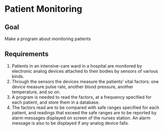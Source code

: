 # Patient Monitoring 

## Goal 
Make a program about monitoring patients

## Requirements
1. Patients in an intensive-care ward in a hospital are monitored by electronic analog devices attached to their bodies by sensors of various kinds.
2. Through the sensors the devices measure the patients’ vital factors: one device measure pulse rate, another blood pressure, another temperature, and so on.
3. A program is needed to read the factors, at a frequency specified for each patient, and store them in a database. 
4. The factors read are to be compared with safe ranges specified for each patient, and readings that exceed the safe ranges are to be reported by alarm messages displayed on screen of the nurses station. An alarm message is also to be displayed if any analog device falls.
